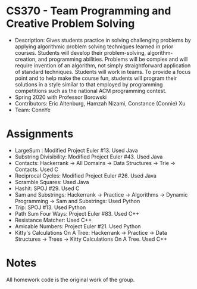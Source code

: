 # CS370 - Team Programming and Creative Problem Solving 
* Description: Gives students practice in solving challenging problems by applying algorithmic problem solving techniques learned in prior courses.  Students will develop their problem-solving, algorithm-creation, and programming abilities.  Problems will be complex and will require invention of an algorithm, not simply straightforward application of standard techniques.  Students will work in teams.  To provide a focus point and to help make the course fun, students will program their solutions in a style similar to that employed by programming competitions such as the national ACM programming contest.
* Spring 2020 with Professor Borowski
* Contributors: Eric Altenburg, Hamzah Nizami, Constance (Connie) Xu
* Team: ConnYe

# Assignments 
* LargeSum : Modified Project Euler #13. Used Java
* Substring Divisibility: Modified Project Euler #43. Used Java
* Contacts: Hackerrank -> All Domains -> Data Structures -> Trie -> Contacts. Used C
* Reciprocal Cycles: Modified Project Euler #26. Used Java
* Scramble Squares: Used Java
* Hashit: SPOJ #29. Used C
* Sam and Substrings: Hackerrank -> Practice -> Algorithms -> Dynamic Programming -> Sam and Substrings: Used Python
* Trip: SPOJ #13. Used Python 
* Path Sum Four Ways: Project Euler #83. Used C++ 
* Resistance Matcher: Used C++ 
* Amicable Numbers: Project Euler #21. Used Python 
* Kitty's Calculations On A Tree: Hackerrank -> Practice -> Data Structures -> Trees -> Kitty Calculations On A Tree. Used C++

# Notes 
All homework code is the original work of the group.
